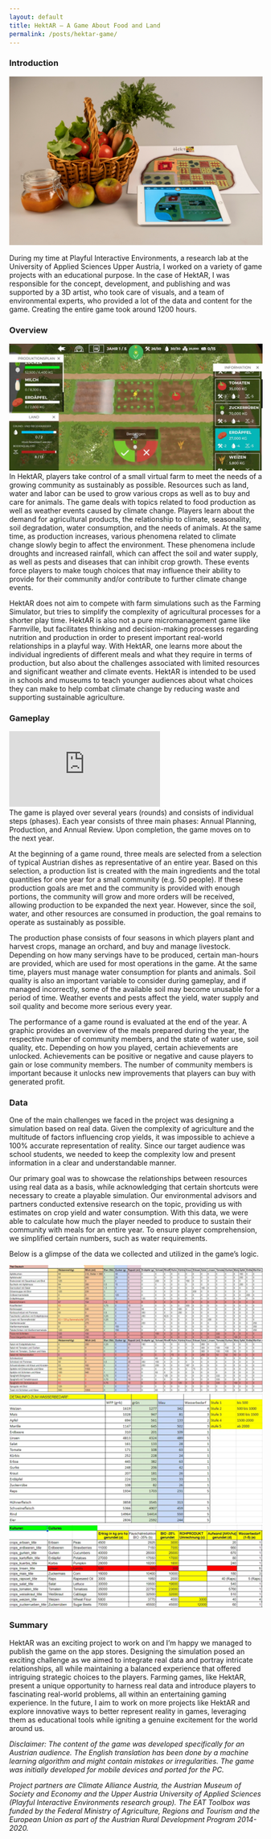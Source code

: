 ```yaml
---
layout: default
title: HektAR — A Game About Food and Land
permalink: /posts/hektar-game/
---
```

### Introduction

<div class="image-container">
  <img src="/assets/images/hektar/hektar_1.jpeg" alt="Hektar">
</div>

During my time at Playful Interactive Environments, a research lab at the University of Applied Sciences Upper Austria, I worked on a variety of game projects with an educational purpose. In the case of HektAR, I was responsible for the concept, development, and publishing and was supported by a 3D artist, who took care of visuals, and a team of environmental experts, who provided a lot of the data and content for the game. Creating the entire game took around 1200 hours.

### Overview
<div class="image-container">
  <img src="/assets/images/hektar/hektar_2.jpeg" alt="Hektar">
</div>
In HektAR, players take control of a small virtual farm to meet the needs of a growing community as sustainably as possible. Resources such as land, water and labor can be used to grow various crops as well as to buy and care for animals. The game deals with topics related to food production as well as weather events caused by climate change. Players learn about the demand for agricultural products, the relationship to climate, seasonality, soil degradation, water consumption, and the needs of animals. At the same time, as production increases, various phenomena related to climate change slowly begin to affect the environment. These phenomena include droughts and increased rainfall, which can affect the soil and water supply, as well as pests and diseases that can inhibit crop growth. These events force players to make tough choices that may influence their ability to provide for their community and/or contribute to further climate change events.

HektAR does not aim to compete with farm simulations such as the Farming Simulator, but tries to simplify the complexity of agricultural processes for a shorter play time. HektAR is also not a pure micromanagement game like Farmville, but facilitates thinking and decision-making processes regarding nutrition and production in order to present important real-world relationships in a playful way. With HektAR, one learns more about the individual ingredients of different meals and what they require in terms of production, but also about the challenges associated with limited resources and significant weather and climate events. HektAR is intended to be used in schools and museums to teach younger audiences about what choices they can make to help combat climate change by reducing waste and supporting sustainable agriculture.



### Gameplay
<div class="video-container">
  <iframe src="https://www.youtube.com/embed/EFyVnfK4LEY?si=pVa8qMgiuh7Oj1ss" title="YouTube video player" frameborder="0" allow="accelerometer; autoplay; clipboard-write; encrypted-media; gyroscope; picture-in-picture; web-share" referrerpolicy="strict-origin-when-cross-origin" allowfullscreen></iframe>
</div>
The game is played over several years (rounds) and consists of individual steps (phases). Each year consists of three main phases: Annual Planning, Production, and Annual Review. Upon completion, the game moves on to the next year.

At the beginning of a game round, three meals are selected from a selection of typical Austrian dishes as representative of an entire year. Based on this selection, a production list is created with the main ingredients and the total quantities for one year for a small community (e.g. 50 people). If these production goals are met and the community is provided with enough portions, the community will grow and more orders will be received, allowing production to be expanded the next year. However, since the soil, water, and other resources are consumed in production, the goal remains to operate as sustainably as possible.

The production phase consists of four seasons in which players plant and harvest crops, manage an orchard, and buy and manage livestock.
Depending on how many servings have to be produced, certain man-hours are provided, which are used for most operations in the game. At the same time, players must manage water consumption for plants and animals. Soil quality is also an important variable to consider during gameplay, and if managed incorrectly, some of the available soil may become unusable for a period of time. Weather events and pests affect the yield, water supply and soil quality and become more serious every year.

The performance of a game round is evaluated at the end of the year. A graphic provides an overview of the meals prepared during the year, the respective number of community members, and the state of water use, soil quality, etc. Depending on how you played, certain achievements are unlocked. Achievements can be positive or negative and cause players to gain or lose community members. The number of community members is important because it unlocks new improvements that players can buy with generated profit.



### Data
One of the main challenges we faced in the project was designing a simulation based on real data. Given the complexity of agriculture and the multitude of factors influencing crop yields, it was impossible to achieve a 100% accurate representation of reality. Since our target audience was school students, we needed to keep the complexity low and present information in a clear and understandable manner.

Our primary goal was to showcase the relationships between resources using real data as a basis, while acknowledging that certain shortcuts were necessary to create a playable simulation. Our environmental advisors and partners conducted extensive research on the topic, providing us with estimates on crop yield and water consumption. With this data, we were able to calculate how much the player needed to produce to sustain their community with meals for an entire year. To ensure player comprehension, we simplified certain numbers, such as water requirements.

Below is a glimpse of the data we collected and utilized in the game’s logic.
<div class="image-container">
  <a href="/assets/images/hektar/hektar_3.jpeg" target="_blank">
    <img src="/assets/images/hektar/hektar_3.jpeg" alt="Hektar">
  </a>
</div>
<div class="image-container">
  <a href="/assets/images/hektar/hektar_4.jpeg" target="_blank">
    <img src="/assets/images/hektar/hektar_4.jpeg" alt="Hektar">
  </a>
</div>
<div class="image-container">
  <a href="/assets/images/hektar/hektar_5.jpeg" target="_blank">
    <img src="/assets/images/hektar/hektar_5.jpeg" alt="Hektar">
  </a>
</div>

### Summary

HektAR was an exciting project to work on and I’m happy we managed to publish the game on the app stores. Designing the simulation posed an exciting challenge as we aimed to integrate real data and portray intricate relationships, all while maintaining a balanced experience that offered intriguing strategic choices to the players. Farming games, like HektAR, present a unique opportunity to harness real data and introduce players to fascinating real-world problems, all within an entertaining gaming experience. In the future, I aim to work on more projects like HektAR and explore innovative ways to better represent reality in games, leveraging them as educational tools while igniting a genuine excitement for the world around us.



*Disclaimer: The content of the game was developed specifically for an Austrian audience. The English translation has been done by a machine learning algorithm and might contain mistakes or irregularities. The game was initially developed for mobile devices and ported for the PC.*

*Project partners are Climate Alliance Austria, the Austrian Museum of Society and Economy and the Upper Austria University of Applied Sciences (Playful Interactive Environments research group). The EAT Toolbox was funded by the Federal Ministry of Agriculture, Regions and Tourism and the European Union as part of the Austrian Rural Development Program 2014-2020.*

